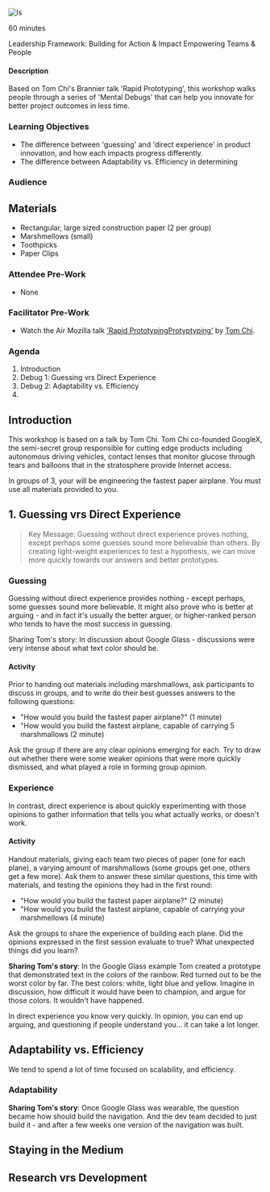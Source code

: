 ![ls](https://c2.staticflickr.com/2/1627/24541455102_4e2bbfdb27.jpg)

<time> 60 minutes </time>

Leadership Framework: 
<tag>Building for Action & Impact</tag>
<tag>Empowering Teams & People</tag>
<difficulty></difficulty>

#### Description 

Based on Tom Chi's Brannier talk 'Rapid Prototyping', this workshop walks people through a series of 'Mental Debugs' that can help you innovate for better project outcomes in less time.

### Learning Objectives

* The difference between 'guessing' and 'direct experience' in product innovation, and how each impacts progress differently.
* The difference between Adaptability vs. Efficiency in determining 

### Audience

## Materials
* Rectangular, large sized construction paper (2 per group)
* Marshmellows (small)
* Toothpicks
* Paper Clips

### Attendee Pre-Work

* None

### Facilitator Pre-Work

* Watch the Air Mozilla talk ['Rapid PrototypingProtyptyping'](https://air.mozilla.org/july-brantina-on-prototyping-with-tom-chi/) by [Tom Chi](http://twitter.com/thegoodtomchi).

### Agenda

1. Introduction
2. Debug 1: Guessing vrs Direct Experience
3. Debug 2: Adaptability vs. Efficiency
4. 

## Introduction

This workshop is based on a talk by Tom Chi.  Tom Chi co-founded GoogleX, the semi-secret group responsible for cutting edge products including autonomous driving vehicles, contact lenses that monitor glucose through tears and balloons that in the stratosphere provide Internet access.

In groups of 3, your will be engineering the fastest paper airplane. You must use all materials provided to you.

## 1. Guessing vrs Direct Experience

> Key Message:  Guessing without direct experience proves nothing, except perhaps some guesses sound more believable than others.  By creating light-weight experiences to test a hypothesis, we can move more quickly towards our answers and better prototypes. 

### Guessing

Guessing without direct experience provides nothing - except perhaps, some guesses sound more believable.  It might also prove who is better at arguing - and in fact it's usually the better arguer, or higher-ranked person who tends to have the most success in guessing.   

Sharing Tom's story:  In discussion about Google Glass - discussions were very intense about what text color should be. 

#### Activity

Prior to handing out materials including marshmallows, ask participants to discuss in groups, and to write do their best guesses answers to the following questions:

* "How would you build the fastest paper airplane?"  (1 minute)
* "How would you build the fastest airplane, capable of carrying 5 marshmallows (2 minute)

Ask the group if there are any clear opinions emerging for each.  Try to draw out whether there were some weaker opinions that were more quickly dismissed, and what played a role in forming group opinion.  

### Experience

In contrast, direct experience is about quickly experimenting with those opinions to gather information that tells you what actually works, or doesn't work.

#### Activity

Handout materials, giving each team two pieces of paper (one for each plane), a varying amount of marshmallows (some groups get one, others get a few more).  Ask them  to answer these similar questions, this time with materials, and testing the opinions they had in the first round:

* "How would you build the fastest paper airplane?"  (2 minute)
* "How would you build the fastest airplane, capable of carrying your marshmellows (4 minute)

Ask the groups to share the experience of building each plane.  Did the opinions expressed in the first session evaluate to true?   What unexpected things did you learn?

**Sharing Tom's story**:  In the Google Glass example Tom created a prototype that demonstrated text in the colors of the rainbow. Red turned out to be the worst color by far.  The best colors: white, light blue and yellow. Imagine in discussion, how difficult it would have been to champion, and argue for those colors. It wouldn't have happened.

In direct experience you know very quickly.  In opinion, you can end up arguing, and questioning if people understand you... it can take a lot longer.

## Adaptability vs. Efficiency

We tend to spend a lot of time focused on scalability, and efficiency.  

###  Adaptability

**Sharing Tom's story**:  Once Google Glass was wearable, the question became how should build the navigation.  And the dev team decided to just build it - and after a few weeks one version of the navigation was built.

## Staying in the Medium

## Research vrs Development
